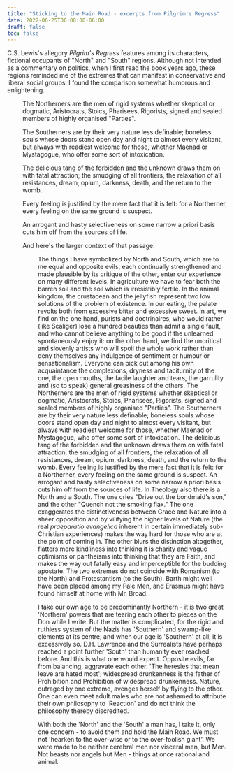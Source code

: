 ```yaml
---
title: "Sticking to the Main Road - excerpts from Pilgrim's Regress"
date: 2022-06-25T00:00:00-06:00
draft: false
toc: false
---
```


C.S. Lewis's allegory <em>Pilgrim's Regress</em> features among its characters, fictional occupants of "North" and "South" regions. Although not intended as a commentary on politics, when I first read the book years ago, these regions reminded me of the extremes that can manifest in conservative and liberal social groups. I found the comparison somewhat humorous and enlightening. 

<div style="padding-left: 2.5em;"><p>The Northerners are the men of rigid systems whether skeptical or dogmatic, Aristocrats, Stoics, Pharisees, Rigorists, signed and sealed members of highly organised "Parties".</p>

<p>The Southerners are by their very nature less definable; boneless souls whose doors stand open day and night to almost every visitant, but always with readiest welcome for those, whether Maenad or Mystagogue, who offer some sort of intoxication.</p>  

<p>The delicious tang of the forbidden and the unknown draws them on with fatal attraction; the smudging of all frontiers, the relaxation of all resistances, dream, opium, darkness, death, and the return to the womb.</p>

<p>Every feeling is justified by the mere fact that it is felt: for a Northerner, every feeling on the same ground is suspect.</p>

<p>An arrogant and hasty selectiveness on some narrow a priori basis cuts him off from the sources of life.</p>
  
  
And here's the larger context of that passage: 


<div style="padding-left: 2.5em;"><p>The things I have symbolized by North and South, which are to me equal and opposite evils, each continually strengthened and made plausible by its critique of the other, enter our experience on many different levels. In agriculture we have to fear both the barren soil and the soil which is irresistibly fertile. In the animal kingdom, the crustacean and the jellyfish represent two low solutions of the problem of existence. In our eating, the palate revolts both from excessive bitter and excessive sweet. In art, we find on the one hand, purists and doctrinaires, who would rather (like Scaliger) lose a hundred beauties than admit a single fault, and who cannot believe anything to be good if the unlearned spontaneously enjoy it:  on the other hand, we find the uncritical and slovenly artists who will spoil the whole work rather than deny themselves any indulgence of sentiment or humour or sensationalism. Everyone can pick out among his own acquaintance the complexions, dryness and taciturnity of the one, the open mouths, the facile laughter and tears, the garrulity and (so to speak) general greasiness of the others. The Northerners are the men of rigid systems whether skeptical or dogmatic, Aristocrats, Stoics, Pharisees, Rigorists, signed and sealed members of highly organised "Parties". The Southerners are by their very nature less definable; boneless souls whose doors stand open day and night to almost every visitant, but always with readiest welcome for those, whether Maenad or Mystagogue, who offer some sort of intoxication. The delicious tang of the forbidden and the unknown draws them on with fatal attraction; the smudging of all frontiers, the relaxation of all resistances, dream, opium, darkness, death, and the return to the womb. Every feeling is justified by the mere fact that it is felt:  for a Northerner, every feeling on the same ground is suspect. An arrogant and hasty selectiveness on some narrow a priori basis cuts him off from the sources of life.  In Theology also there is a North and a South.  The one cries "Drive out the bondmaid's son," and the other "Quench not the smoking flax." The one exaggerates the distinctiveness between Grace and Nature into a sheer opposition and by vilifying the higher levels of Nature (the real <em>praeparatio evangelica</em> inherent in certain immediately sub-Christian experiences) makes the way hard for those who are at the point of coming in. The other blurs the distinction altogether, flatters mere kindliness into thinking it is charity and vague optimisms or pantheisms into thinking that they are Faith, and makes the way out fatally easy and imperceptible for the budding apostate. The two extremes do not coincide with Romanism (to the North) and Protestantism (to the South).  Barth might well have been placed among my Pale Men, and Erasmus might have found himself at home with Mr. Broad.

 <p>I take our own age to be predominantly Northern - it is two great 'Northern' powers that are tearing each other to pieces on the Don while I write. But the matter is complicated, for the rigid and ruthless system of the Nazis has 'Southern' and swamp-like elements at its centre; and when our age is 'Southern' at all, it is excessively so. D.H. Lawrence and the Surrealists have perhaps reached a point further 'South' than humanity ever reached before. And this is what one would expect. Opposite evils, far from balancing, aggravate each other. 'The heresies that mean leave are hated most'; widespread drunkenness is the father of Prohibition and Prohibition of widespread drunkenness. Nature, outraged by one extreme, avenges herself by flying to the other. One can even meet adult males who are not ashamed to attribute their own philosophy to 'Reaction' and do not think the philosophy thereby discredited.  </p>

 <p>With both the 'North' and the 'South' a man has, I take it, only one concern - to avoid them and hold the Main Road. We must not 'hearken to the over-wise  or to the over-foolish giant'. We were made to be neither cerebral men nor visceral men, but Men. Not beasts nor angels but Men - things at once rational and animal. </p>
